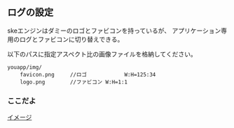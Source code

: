 ## ログの設定

skeエンジンはダミーのロゴとファビコンを持っているが、
アプリケーション専用のログとファビコンに切り替えできる。

以下のパスに指定アスペクト比の画像ファイルを格納してください。
```
youapp/img/
	favicon.png		//ロゴ			W:H=125:34
	logo.png		//ファビコン	W:H=1:1
```

### ここだよ
[イメージ](https://efwgrp.github.io/ske_image/svg/design.logo.svg)

